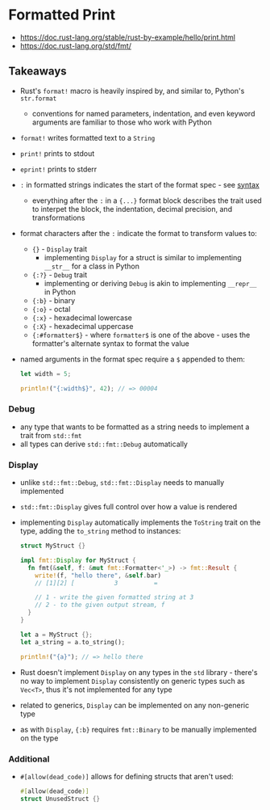 # Formatted Print

- https://doc.rust-lang.org/stable/rust-by-example/hello/print.html
- https://doc.rust-lang.org/std/fmt/

## Takeaways

- Rust's `format!` macro is heavily inspired by, and similar to, Python's
  `str.format`
  - conventions for named parameters, indentation, and even keyword arguments
    are familiar to those who work with Python
- `format!` writes formatted text to a `String`
- `print!` prints to stdout
- `eprint!` prints to stderr
- `:` in formatted strings indicates the start of the format spec - see
  [syntax](https://doc.rust-lang.org/std/fmt/#syntax)
  - everything after the `:` in a `{...}` format block describes the trait used
    to interpet the block, the indentation, decimal precision, and
    transformations
- format characters after the `:` indicate the format to transform values to:
  - `{}` - `Display` trait
    - implementing `Display` for a struct is similar to implementing `__str__`
      for a class in Python
  - `{:?}` - `Debug` trait
    - implementing or deriving `Debug` is akin to implementing `__repr__` in
      Python
  - `{:b}` - binary
  - `{:o}` - octal
  - `{:x}` - hexadecimal lowercase
  - `{:X}` - hexadecimal uppercase
  - `{:#formatter$}` - where `formatter$` is one of the above - uses the
    formatter's alternate syntax to format the value
- named arguments in the format spec require a `$` appended to them:

  ```rust
  let width = 5;

  println!("{:width$}", 42); // => 00004
  ```

### Debug

- any type that wants to be formatted as a string needs to implement a trait
  from `std::fmt`
- all types can derive `std::fmt::Debug` automatically

### Display

- unlike `std::fmt::Debug`, `std::fmt::Display` needs to manually implemented
- `std::fmt::Display` gives full control over how a value is rendered
- implementing `Display` automatically implements the `ToString` trait on the
  type, adding the `to_string` method to instances:

  ```rust
  struct MyStruct {}

  impl fmt::Display for MyStruct {
    fn fmt(&self, f: &mut fmt::Formatter<'_>) -> fmt::Result {
      write!(f, "hello there", &self.bar)
      // [1][2] [           3          =

      // 1 - write the given formatted string at 3
      // 2 - to the given output stream, f
    }
  }

  let a = MyStruct {};
  let a_string = a.to_string();

  println!("{a}"); // => hello there
  ```

- Rust doesn't implement `Display` on any types in the `std` library - there's
  no way to implement `Display` consistently on generic types such as
  `Vec<T>`, thus it's not implemented for any type
- related to generics, `Display` can be implemented on any non-generic type
- as with `Display`, `{:b}` requires `fmt::Binary` to be manually implemented on
  the type

### Additional

- `#[allow(dead_code)]` allows for defining structs that aren't used:

  ```rust
  #[allow(dead_code)]
  struct UnusedStruct {}
  ```
